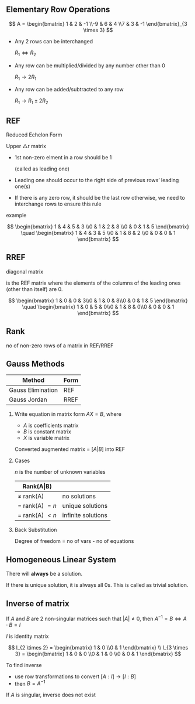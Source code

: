 ## Elementary Row Operations

$$
A =
\begin{bmatrix}
1 & 2 & -1 \\-9 & 6 & 4 \\7 & 3 & -1
\end{bmatrix}_{3 \times 3}
$$

- Any 2 rows can be interchanged
  
	$R_1 \iff R_2$
- Any row can be multiplied/divided by any number other than 0
  
	$R_1 \to 2R_1$
- Any row can be added/subtracted to any row
  
	$R_1 \to R_1 \pm 2 R_2$

## REF

Reduced Echelon Form

Upper $\triangle$r matrix

- 1st non-zero elment in a row should be 1
  
	(called as leading one)
- Leading one should occur to the right side of previous rows’ leading one(s)
- If there is any zero row, it should be the last row
  otherwise, we need to interchange rows to ensure this rule

example

$$
\begin{bmatrix}
1 & 4 & 5 & 3 \\0 & 1 & 2 & 8 \\0 & 0 & 1 & 5
\end{bmatrix} \quad
\begin{bmatrix}
1 & 4 & 3 & 5 \\0 & 1 & 8 & 2 \\0 & 0 & 0 & 1
\end{bmatrix}
$$

## RREF

diagonal matrix

is the REF matrix where the elements of the columns of the leading ones (other than itself) are 0.

$$
\begin{bmatrix}
1 & 0 & 0 & 3\\0 & 1 & 0 & 8\\0 & 0 & 1 & 5
\end{bmatrix} \quad
\begin{bmatrix}
1 & 0 & 5 & 0\\0 & 1 & 8 & 0\\0 & 0 & 0 & 1
\end{bmatrix}
$$

## Rank

no of non-zero rows of a matrix in REF/RREF

## Gauss Methods

| Method            | Form |
| ----------------- | ---- |
| Gauss Elimination | REF  |
| Gauss Jordan      | RREF |

1. Write equation in matrix form $AX = B$, where
    - $A$ is coefficients matrix
    - $B$ is constant matrix
    - $X$ is variable matrix

   Converted augmented matrix = $[A | B]$ into REF

2. Cases
   
	 $n$ is the number of unknown variables
   
   | Rank(A\|B)        |                    |
   | ----------------- | ------------------ |
   | $\ne$ rank(A)     | no solutions       |
   | $=$ rank(A) $= n$ | unique solutions   |
   | $=$ rank(A) $< n$ | infinite solutions |
   
3. Back Substitution
   
	 Degree of freedom = no of vars - no of equations

## Homogeneous Linear System

There will **always** be a solution.

If there is unique solution, it is always all 0s. This is called as trivial solution.

## Inverse of matrix

If $A$ and $B$ are 2 non-singular matrices such that $|A| \ne 0$, then $A^{-1} = B \iff A\cdot B = I$

$I$ is identity matrix

$$
I_{2 \times 2} =
\begin{bmatrix}
1 & 0 \\0 & 1
\end{bmatrix} \\
I_{3 \times 3} =
\begin{bmatrix}
1 & 0 & 0 \\0 & 1 & 0 \\0 & 0 & 1
\end{bmatrix}
$$

To find inverse

- use row transformations to convert $[A:I] \to [I:B]$
- then $B = A^{-1}$

If $A$ is singular, inverse does not exist
